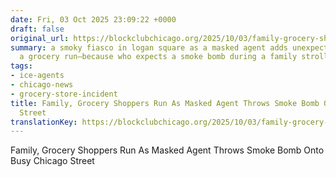 ```yaml
---
date: Fri, 03 Oct 2025 23:09:22 +0000
draft: false
original_url: https://blockclubchicago.org/2025/10/03/family-grocery-shoppers-run-as-masked-agent-throws-smoke-bomb-onto-busy-chicago-street/
summary: a smoky fiasco in logan square as a masked agent adds unexpected drama to
  a grocery run—because who expects a smoke bomb during a family stroll?
tags:
- ice-agents
- chicago-news
- grocery-store-incident
title: Family, Grocery Shoppers Run As Masked Agent Throws Smoke Bomb Onto Busy Chicago
  Street
translationKey: https://blockclubchicago.org/2025/10/03/family-grocery-shoppers-run-as-masked-agent-throws-smoke-bomb-onto-busy-chicago-street/
---
```


Family, Grocery Shoppers Run As Masked Agent Throws Smoke Bomb Onto Busy Chicago Street